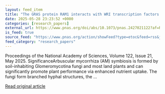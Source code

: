 ```yaml
---
layout: feed_item
title: "The GRAS protein RAM1 interacts with WRI transcription factors to regulate plant genes required for arbuscule development and function"
date: 2025-05-28 23:23:52 +0000
categories: [research_papers]
external_url: https://www.pnas.org/doi/abs/10.1073/pnas.2427021122?af=R
is_feed: true
source_feed: "https://www.pnas.org/action/showFeed?type=etoc&feed=rss&jc=pnas"
feed_category: "research_papers"
---
```


Proceedings of the National Academy of Sciences, Volume 122, Issue 21, May 2025. SignificanceArbuscular mycorrhiza (AM) symbiosis is formed by soil-inhabiting Glomeromycotina fungi and most land plants and can significantly promote plant performance via enhanced nutrient uptake. The fungi form branched hyphal structures, the ...

[Read original article](https://www.pnas.org/doi/abs/10.1073/pnas.2427021122?af=R)

